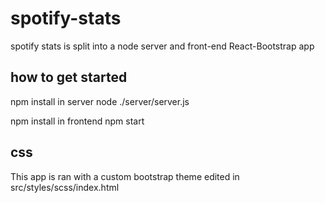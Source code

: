 # spotify-stats
spotify stats is split into a node server and front-end React-Bootstrap app

## how to get started
npm install in server
node ./server/server.js

npm install in frontend
npm start

## css
This app is ran with a custom bootstrap theme edited in src/styles/scss/index.html